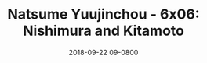 ---
layout: entry.pug
title: "Natsume Yuujinchou - 6x06: Nishimura and Kitamoto"
date: 2018-09-22 09-0800
publishDate: 2018-12-31T00:00:00 -0800
broadcastDate: 2017-05-16 09-0800
categories: watchthroughs anime natsume-yuujinchou
draft: true
---